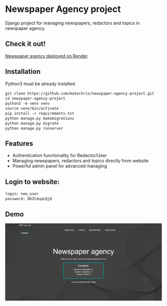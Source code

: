 # Newspaper Agency project

Django project for managing newspapers, redactors and topics in newspaper agency.

## Check it out!

[Newspaper agency deployed on Render](https://newspaper-agency-w5mp.onrender.com/)

## Installation

Python3 must be already installed

```shell
git clone https://github.com/matechris/newspaper-agency-project.git
cd newspaper-agency-project
python3 -m venv venv
source venv/bin/activate
pip install -r requirements.txt
python manage.py makemigrations
python manage.py migrate
python manage.py runserver
```

## Features

* Authentication functionality for Redactor/User
* Managing newspapers, redactors and topics directly from website
* Powerful admin panel for advanced managing

## Login to website:
```
login: new_user
password: 8b2CdupLQjQ
```


## Demo
![Website interface](main_page.png)
